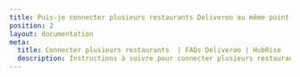 ```yaml
---
title: Puis-je connecter plusieurs restaurants Deliveroo au même point de vente HubRise ?
position: 2
layout: documentation
meta:
  title: Connecter plusieurs restaurants  | FAQs Deliveroo | HubRise
  description: Instructions à suivre pour connecter plusieurs restaurants Deliveroo sur le même point de vente HubRise. Recevoir toutes les commandes sur la même caisse.
---
```

